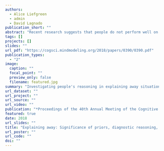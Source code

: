```yaml
---
authors:
  - Alice Liefgreen
  - admin
  - David Lagnado
publication_short: ""
abstract: "Recent research suggests that people do not perform well on some of the most crucial components of causal reasoning: probabilistic independence, diagnostic reasoning, and explaining away. Despite this, it remains unclear what contexts would affect people’s reasoning in these domains. In the present study we investigated the influence of manipulating priors of causes and structural complexity of Causal Bayesian Networks (CBNs) on the above components. Overall we found that participants largely accepted the priors and understood probabilistic independence, but engaged in inaccurate diagnostic reasoning and insufficient explaining away behavior. Moreover, the effect of manipulating priors on participants’ performance in diagnostic reasoning and explaining away was significantly larger in a structurally less complex CBN than in a structurally more complex CBN."
tags: []
projects: []
slides: ""
url_pdf: "https://cogsci.mindmodeling.org/2018/papers/0390/0390.pdf"
publication_types:
  - "2"
image:
  caption: ""
  focal_point: ""
  preview_only: false
  filename: featured.jpg
summary: "Investigating people's reasoning in explaining away situations by manipulating the priors of causes and the structural complexity of the causal Baeysian networks."
url_dataset: ""
url_project: ""
url_source: ""
url_video: ""
publication: "*Proceedings of the 40th Annual Meeting of the Cognitive Science Society*"
featured: true
date: 2018
url_slides: ""
title: "Explaining away: Significance of priors, diagnostic reasoning, and structural complexity"
url_poster: ""
url_code: ""
doi: ""
---
```

